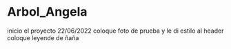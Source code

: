 # Arbol_Angela
inicio el proyecto 22/06/2022
coloque foto de prueba y le di estilo al header
coloque leyende de ñaña